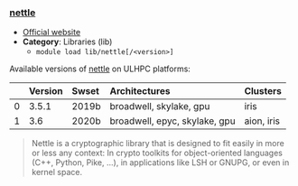 ### [nettle](https://www.lysator.liu.se/~nisse/nettle/)

* [Official website](https://www.lysator.liu.se/~nisse/nettle/)
* __Category__: Libraries (lib)
    -  `module load lib/nettle[/<version>]`

Available versions of [nettle](https://www.lysator.liu.se/~nisse/nettle/) on ULHPC platforms:

|    | Version   | Swset   | Architectures                 | Clusters   |
|---:|:----------|:--------|:------------------------------|:-----------|
|  0 | 3.5.1     | 2019b   | broadwell, skylake, gpu       | iris       |
|  1 | 3.6       | 2020b   | broadwell, epyc, skylake, gpu | aion, iris |

> Nettle is a cryptographic library that is designed to fit easily in more or less any context: In crypto toolkits for object-oriented languages (C++, Python, Pike, ...), in applications like LSH or GNUPG, or even in kernel space.
